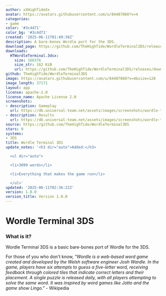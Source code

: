 ```yaml
---
author: xXHighTideXx
avatar: https://avatars.githubusercontent.com/u/84487860?v=4
categories:
- game
color: '#3c4d71'
color_bg: '#3c4d71'
created: '2025-06-11T01:49:38Z'
description: A bare-bones Wordle port for the 3DS.
download_page: https://github.com/TheHighTide/WordleTerminal3DS/releases
downloads:
  HTWordleTerminal.3dsx:
    size: 166376
    size_str: 162 KiB
    url: https://github.com/TheHighTide/WordleTerminal3DS/releases/download/1.0.0/HTWordleTerminal.3dsx
github: TheHighTide/WordleTerminal3DS
image: https://avatars.githubusercontent.com/u/84487860?v=4&size=128
image_length: 37171
layout: app
license: apache-2.0
license_name: Apache License 2.0
screenshots:
- description: Gameplay
  url: https://db.universal-team.net/assets/images/screenshots/wordle-terminal-3ds/gameplay.png
- description: Results
  url: https://db.universal-team.net/assets/images/screenshots/wordle-terminal-3ds/results.png
source: https://github.com/TheHighTide/WordleTerminal3DS
stars: 0
systems:
- 3DS
title: Wordle Terminal 3DS
update_notes: '<h3 dir="auto">Added:</h3>

  <ul dir="auto">

  <li>3099 words</li>

  <li>Everything that makes the game run</li>

  </ul>'
updated: '2025-06-11T02:36:22Z'
version: 1.0.0
version_title: Version 1.0.0
---
```

# Wordle Terminal 3DS
### What is it?
Wordle Terminal 3DS is a basic bare-bones port of Wordle for the 3DS.

For those of you who don't know, _"Wordle is a web-based word game created and developed by the Welsh software engineer Josh Wardle. In the game, players have six attempts to guess a five-letter word, receiving feedback through colored tiles that indicate correct letters and their placement. A single puzzle is released daily, with all players attempting to solve the same word. It was inspired by word games like Jotto and the game show Lingo."_ - Wikipedia